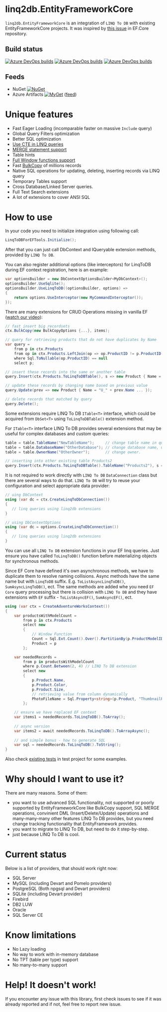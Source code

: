 

# linq2db.EntityFrameworkCore

`linq2db.EntityFrameworkCore` is an integration of `LINQ To DB` with existing EntityFrameworkCore projects. It was inspired by [this issue](https://github.com/aspnet/EntityFrameworkCore/issues/11657) in EF.Core repository.

## Build status

[![Azure DevOps builds](https://img.shields.io/azure-devops/build/linq2db/0dcc414b-ea54-451e-a54f-d63f05367c4b/7/master?label=master)](https://dev.azure.com/linq2db/linq2db/_build?definitionId=7)
[![Azure DevOps builds](https://img.shields.io/azure-devops/build/linq2db/0dcc414b-ea54-451e-a54f-d63f05367c4b/7?label=latest)](https://dev.azure.com/linq2db/linq2db/_build?definitionId=7)
[![Azure DevOps builds](https://img.shields.io/azure-devops/build/linq2db/0dcc414b-ea54-451e-a54f-d63f05367c4b/7/version1?label=efcore%202%20master)](https://dev.azure.com/linq2db/linq2db/_build?definitionId=7)

## Feeds

* NuGet [![NuGet](https://img.shields.io/nuget/vpre/linq2db.EntityFrameworkCore.svg)](https://www.nuget.org/packages/linq2db.EntityFrameworkCore)
* Azure Artifacts [![MyGet](https://img.shields.io/badge/azure-download-yellowgreen)](https://dev.azure.com/linq2db/linq2db/_packaging?_a=package&feed=linq2db&view=versions&package=linq2db.EntityFrameworkCore&protocolType=NuGet) ([feed]( https://pkgs.dev.azure.com/linq2db/linq2db/_packaging/linq2db/nuget/v3/index.json))

# Unique features
* Fast Eager Loading (incomparable faster on massive `Include` query)
* Global Query Filters optimization
* Better SQL optimization
* [Use CTE in LINQ queries](https://linq2db.github.io/articles/sql/CTE.html)
* [MERGE statement support](https://linq2db.github.io/articles/sql/merge/Merge-API-Description.html)
* Table hints
* [Full Window functions support](https://linq2db.github.io/articles/sql/Window-Functions-(Analytic-Functions).html)
* Fast [BulkCopy](https://linq2db.github.io/articles/sql/Bulk-Copy.html) of millions records
* Native SQL operations for updating, deleting, inserting records via LINQ query
* Temporary Tables support
* Cross Database/Linked Server queries.
* Full Text Search extensions
* A lot of extensions to cover ANSI SQL
# How to use

In your code you need to initialize integration using following call:

```cs
LinqToDBForEFTools.Initialize();
```

After that you can just call DbContext and IQueryable extension methods, provided by `LINQ To DB`.

You can also register additional options (like interceptors) for LinqToDB during EF context registration, here is an example:

```cs
var optionsBuilder = new DbContextOptionsBuilder<MyDbContext>();
optionsBuilder.UseSqlite();
optionsBuilder.UseLinqToDB((optionsBuilder, options) =>
{
    return options.UseInterceptor(new MyCommandInterceptor());
});
```

There are many extensions for CRUD Operations missing in vanilla EF ([watch our video](https://www.youtube.com/watch?v=m--oX73EGeQ)):

```cs
// fast insert big recordsets
ctx.BulkCopy(new BulkCopyOptions {...}, items);

// query for retrieving products that do not have duplicates by Name
var query =
	from p in ctx.Products
	from op in ctx.Products.LeftJoin(op => op.ProductID != p.ProductID && op.Name == p.Name)
	where Sql.ToNullable(op.ProductID) == null
	select p;

// insert these records into the same or another table
query.Insert(ctx.Products.ToLinqToDBTable(), s => new Product { Name = s.Name ... });

// update these records by changing name based on previous value
query.Update(prev => new Product { Name = "U_" + prev.Name ... });

// delete records that matched by query
query.Delete();
```

Some extensions require LINQ To DB `ITable<T>` interface, which could be acquired from  `DbSet<T>` using `ToLinqToDBTable()` extension method. 

For `ITable<T>` interface LINQ To DB provides several extensions that may be useful for complex databases and custom queries:

```cs
table = table.TableName("NewTableName");     // change table name in query
table = table.DatabaseName("OtherDatabase"); // change database name, useful for cross database queries.
table = table.OwnerName("OtherOwner");       // change owner.

// inserting into other existing table Products2
query.Insert(ctx.Products.ToLinqToDBTable().TableName("Products2"), s => new Product { Name = s.Name ... });
```

It is not required to work directly with `LINQ To DB` `DataConnection` class but there are several ways to do that. `LINQ To DB` will try to reuse your configuration and select appropriate data provider:

```cs
// uing DbContext
using (var dc = ctx.CreateLinqToDbConnection())
{
   // linq queries using linq2db extensions
}

// using DbContextOptions
using (var dc = options.CreateLinqToDbConnection())
{
   // linq queries using linq2db extensions
}
```

You can use all `LINQ To DB` extension functions in your EF linq queries. Just ensure you have called `ToLinqToDB()` function before materializing objects for synchronous methods.

Since EF Core have defined it's own asynchronous methods, we have to duplicate them to resolve naming collisions. 
Async methods have the same name but with `LinqToDB` suffix. E.g. `ToListAsyncLinqToDB()`, `SumAsyncLinqToDB()`, ect. The same methods are added whe you need `EF Core` query processing but there is collision with `LINQ To DB` and they have extensions with `EF` suffix - `ToListAsyncEF()`, `SumAsyncEF()`, ect.

```cs
using (var ctx = CreateAdventureWorksContext())
{
	var productsWithModelCount =
		from p in ctx.Products
		select new
		{
			// Window Function
			Count = Sql.Ext.Count().Over().PartitionBy(p.ProductModelID).ToValue(),
			Product = p
		};

	var neededRecords =
		from p in productsWithModelCount
		where p.Count.Between(2, 4) // LINQ To DB extension
		select new
		{
			p.Product.Name,
			p.Product.Color,
			p.Product.Size,
			// retrieving value from column dynamically
			PhotoFileName = Sql.Property<string>(p.Product, "ThumbnailPhotoFileName")
		};

	// ensure we have replaced EF context
	var items1 = neededRecords.ToLinqToDB().ToArray();       
	
	// async version
	var items2 = await neededRecords.ToLinqToDB().ToArrayAsync(); 
	
	// and simple bonus - how to generate SQL
	var sql = neededRecords.ToLinqToDB().ToString();
}
```

Also check [existing tests](https://github.com/linq2db/linq2db.EntityFrameworkCore/blob/master/Tests/LinqToDB.EntityFrameworkCore.Tests/ToolsTests.cs) in test project for some examples.

# Why should I want to use it?

There are many reasons. Some of them:

- you want to use advanced SQL functionality, not supported or poorly supported by EntityFrameworkCore like BulkCopy support, SQL MERGE operations, convinient DML (Insert/Delete/Update) operations and many-many-many other features LINQ To DB provides, but you need change tracking functionality that EntityFramework provides.
- you want to migrate to LINQ To DB, but need to do it step-by-step.
- just because LINQ To DB is cool.

# Current status

Below is a list of providers, that should work right now:

- SQL Server
- MySQL (including Devart and Pomelo providers)
- PostgreSQL (Both npgsql and Devart providers)
- SQLite (including Devart provider)
- Firebird
- DB2 LUW
- Oracle
- SQL Server CE

# Know limitations
- No Lazy loading
- No way to work with in-memory database
- No TPT (table per type) support
- No many-to-many support

# Help! It doesn't work!

If you encounter any issue with this library, first check issues to see if it was already reported and if not, feel free to report new issue.
